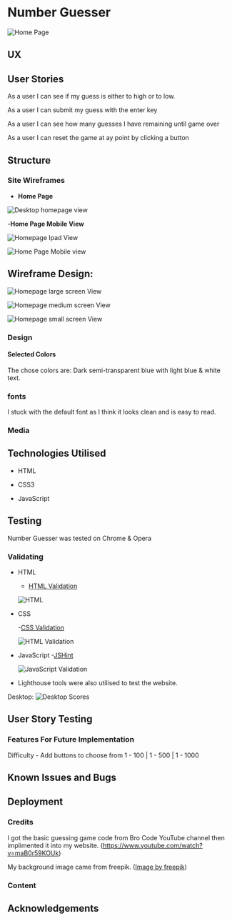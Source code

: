 # Number Guesser


![Home Page](assets/images/largeScreen.png)

## UX



## User Stories

As a user I can see if my guess is either to high or to low.

As a user I can submit my guess with the enter key

As a user I can see how many guesses I have remaining until game over

As a user I can reset the game at ay point by clicking a button

  ## Structure

  ### Site Wireframes

  - __Home Page__

  ![Desktop homepage view](assets/images/largeScreen.png)

-__Home Page Mobile View__

![Homepage Ipad View](assets/images/mediumScreen.png)

![Home Page Mobile view ](assets/images/smallScreen.png)



## Wireframe Design:

![Homepage large screen View](assets/images/largeWireframe.png)

![Homepage medium screen View](assets/images/mediumWireframe.png)

![Homepage small screen View](assets/images/smallWireframe.png)

### Design

#### Selected Colors



The chose colors are: Dark semi-transparent blue with light blue & white text.




### fonts

I stuck with the default font as I think it looks clean and is easy to read.


### Media



## Technologies Utilised

- HTML

- CSS3

- JavaScript

## Testing

Number Guesser was tested on Chrome & Opera


### Validating

- HTML

  - [HTML Validation](https://validator.w3.org/nu/)

  ![HTML](assets/images/htmlVal.png)

- CSS

  -[CSS Validation](https://jigsaw.w3.org/css-validator/)

  ![HTML Validation](assets/images/cssVal.png)

- JavaScript
  -[JSHint](https://jshint.com/)

  ![JavaScript Validation](assets/images/jshint.png)


- Lighthouse tools were also utilised to test the website.

Desktop:
![Desktop Scores](assets/images/lighthouse.png)


## User Story Testing



### Features For Future Implementation

Difficulty - Add buttons to choose from 1 - 100 | 1 - 500 | 1 - 1000


## Known Issues and Bugs


## Deployment

### Credits

I got the basic guessing game code from Bro Code YouTube channel then implimented it into my website. (https://www.youtube.com/watch?v=maB0r59KOUk)

My background image came from freepik. (<a href="https://www.freepik.com/free-vector/gradient-numerology-background_36154130.htm#query=numbers%20background&position=0&from_view=keyword&track=ais_hybrid&uuid=2273b09f-c079-4a8c-9b37-a63f15b42321">Image by freepik</a>)

### Content


## Acknowledgements


